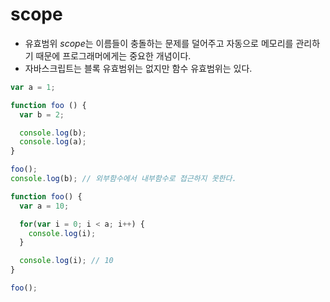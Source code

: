 # scope
- 유효범위 *scope*는 이름들이 충돌하는 문제를 덜어주고 자동으로 메모리를 관리하기 때문에 프로그래머에게는 중요한 개념이다.
- 자바스크립트는 블록 유효범위는 없지만 함수 유효범위는 있다.
```javascript
var a = 1;

function foo () {
  var b = 2;

  console.log(b);
  console.log(a);
}

foo();
console.log(b); // 외부함수에서 내부함수로 접근하지 못한다.
```
```javascript
function foo() {
  var a = 10;

  for(var i = 0; i < a; i++) {
    console.log(i);
  }

  console.log(i); // 10
}

foo();
```
